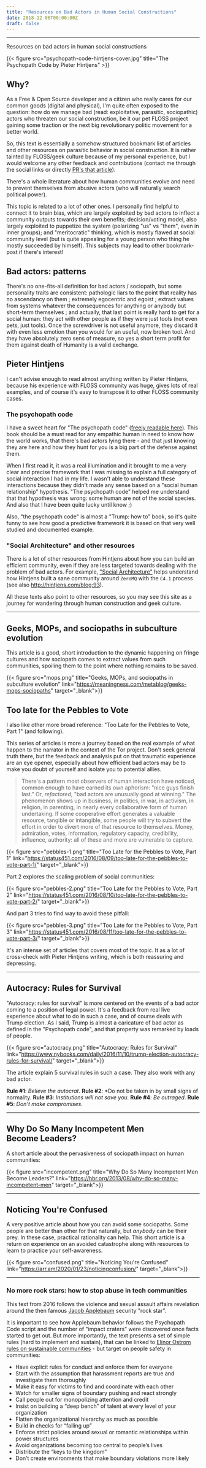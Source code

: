 ```yaml
---
title: "Resources on Bad Actors in Human Social Constructions"
date: 2018-12-06T00:00:00Z
draft: false
---
```


---

Resources on bad actors in human social constructions

{{< figure src="psychopath-code-hintjens-cover.jpg" title="The Psychopath Code by Pieter Hintjens" >}}

## Why?

As a Free & Open Source developer and a citizen who really cares for our common goods (digital and physical), I'm quite often exposed to the question: how do we manage bad (read: exploitative, parasitic, sociopathic) actors who threaten our social construction, be it our pet FLOSS project gaining some traction or the next big revolutionary politic movement for a better world.

So, this text is essentially a somehow structured bookmark list of articles and other resources on parasitic behavior in social construction. It is rather tainted by FLOSS/geek culture because of my personal experience, but I would welcome any other feedback and contributions (contact me through the social links or directly [PR's that article](https://github.com/fanf/fanf.github.io/tree/main/blog/content/posts)).

There's a whole literature about how human communities evolve and need to prevent themselves from abusive actors (who will naturally search political power).

This topic is related to a lot of other ones. I personally find helpful to connect it to brain bias, which are largely exploited by bad actors to inflect a community outputs towards their own benefits; decision/voting model, also largely exploited to puppetize the system (polarizing "us" vs "them", even in inner groups); and "meritocratic" thinking, which is mostly flawed at social community level (but is quite appealing for a young person who thing he mostly succeeded by himself). This subjects may lead to other bookmark-post if there's interest!

## Bad actors: patterns

There's no one-fits-all definition for bad actors / sociopath, but some personality traits are consistent: pathologic liars to the point that reality has no ascendancy on them ; extremely egocentric and egoist ; extract values from systems whatever the consequences for anything or anybody but short-term themselves ; and actually, that last point is really hard to get for a social human: they act with other people as if they were just tools (not even pets, just tools). Once the screwdriver is not useful anymore, they discard it with even less emotion than you would for an useful, now broken tool. And they have absolutely zero sens of measure, so yes a short term profit for them against death of Humanity is a valid exchange.

## Pieter Hintjens
I can't advise enough to read almost anything written by Pieter Hintjens, because his experience with FLOSS community was huge, gives lots of real examples, and of course it's easy to transpose it to other FLOSS community cases.

### The psychopath code

I have a sweet heart for "The psychopath code" ([freely readable here](https://legacy.gitbook.com/book/hintjens/psychopathcode/details)). This book should be a must read for any empathic human in need to know how the world works, that there's bad actors lying there - and that just knowing they are here and how they hunt for you is a big part of the defense against them.

When I first read it, it was a real illumination and it brought to me a very clear and precise framework that I was missing to explain a full category of social interaction I had in my life. I wasn't able to understand these interactions because they didn't made any sense based on a "social human relationship" hypothesis. "The psychopath code" helped me understand that that hypothesis was wrong: some human are not of the social species. And also that I have been quite lucky until know ;)

Also, "the psychopath code" is almost a "Trump: how to" book, so it's quite funny to see how good a predictive framework it is based on that very well studied and documented example.

### "Social Architecture" and other resources

There is a lot of other resources from Hintjens about how you can build an efficient community, even if they are less targeted towards dealing with the problem of bad actors. For example, ["Social Architecture"](https://legacy.gitbook.com/book/hintjens/social-architecture/details) helps understand how Hintjens built a sane community around `ZeroMQ` with the `C4.1` process (see also http://hintjens.com/blog:93).

All these texts also point to other resources, so you may see this site as a journey for wandering through human construction and geek culture.

---

## Geeks, MOPs, and sociopaths in subculture evolution

This article is a good, short introduction to the dynamic happening on fringe cultures and how sociopath comes to extract values from such communities, spoiling them to the point where nothing remains to be saved.

{{< figure src="mops.png" title="Geeks, MOPs, and sociopaths in subculture evolution" link="https://meaningness.com/metablog/geeks-mops-sociopaths" target="_blank">}}


## Too late for the Pebbles to Vote

I also like other more broad reference: "Too Late for the Pebbles to Vote, Part 1" (and following).

This series of articles is more a journey based on the real example of what happen to the narrator in the context of the Tor project. Don't seek general truth there, but the feedback and analysis put on that traumatic experience are an eye opener, especially about how efficient bad actors may be to make you doubt of yourself and isolate you to potential allies.

> There's a pattern most observers of human interaction have noticed, common enough to have earned its own aphorism: "nice guys finish last." Or, _refactored_, "bad actors are unusually good at winning." The phenomenon shows up in business, in politics, in war, in activism, in religion, in parenting, in nearly every collaborative form of human undertaking. If some cooperative effort generates a valuable resource, tangible or intangible, some people will try to subvert the effort in order to divert more of that resource to themselves. Money, admiration, votes, information, regulatory capacity, credibility, influence, authority: all of these and more are vulnerable to capture.

{{< figure src="pebbles-1.png" title="Too Late for the Pebbles to Vote, Part 1" link="https://status451.com/2016/08/09/too-late-for-the-pebbles-to-vote-part-1/" target="_blank">}}

Part 2 explores the scaling problem of social communities:

{{< figure src="pebbles-2.png" title="Too Late for the Pebbles to Vote, Part 2" link="https://status451.com/2016/08/10/too-late-for-the-pebbles-to-vote-part-2/" target="_blank">}}


And part 3 tries to find way to avoid these pitfall:

{{< figure src="pebbles-3.png" title="Too Late for the Pebbles to Vote, Part 3" link="https://status451.com/2016/08/11/too-late-for-the-pebbles-to-vote-part-3/" target="_blank">}}

It's an intense set of articles that covers most of the topic. It as a lot of cross-check with Pieter Hintjens writing, which is both reassuring and depressing.

---

## Autocracy: Rules for Survival

"Autocracy: rules for survival" is more centered on the events of a bad actor coming to a position of legal power. It's a feedback from real live experience about what to do in such a case, and of course deals with Trump election. As I said, Trump is almost a caricature of bad actor as defined in the "Psychopath code", and that property was remarked by loads of people.

{{< figure src="autocracy.png" title="Autocracy: Rules for Survival" link="https://www.nybooks.com/daily/2016/11/10/trump-election-autocracy-rules-for-survival/" target="_blank">}}

The article explain 5 survival rules in such a case. They also work with any bad actor.

**Rule #1**: *Believe the autocrat*.
**Rule #2**: *Do not be taken in by small signs of normality.
**Rule #3**: *Institutions will not save you*.
**Rule #4**: *Be outraged*.
**Rule #5**: *Don't make compromises*.

---

## Why Do So Many Incompetent Men Become Leaders?

A short article about the pervasiveness of sociopath impact on human communities:

{{< figure src="incompetent.png" title="Why Do So Many Incompetent Men Become Leaders?" link="https://hbr.org/2013/08/why-do-so-many-incompetent-men" target="_blank">}}


---

## Noticing You're Confused

A very positive article about how you can avoid some sociopaths. Some people are better than other for that naturally, but *anybody* can be their prey. In these case, practical rationality can help.
This short article is a return on experience on an avoided catastrophe along with resources to learn to practice your self-awareness.

{{< figure src="confused.png" title="Noticing You're Confused" link="https://arr.am/2020/01/23/noticingconfusion/" target="_blank">}}


--- 

### No more rock stars: how to stop abuse in tech communities

This text from 2016 follows the violence and sexual assault affairs revelation around the then famous [Jacob Applebaum](https://en.wikipedia.org/wiki/Jacob_Appelbaum#Allegations_of_sexual_misconduct) security "rock star". 

It is important to see how Applebaum behavior follows the Psychopath Code script and the number of "impact craters" were
discovered once facts started to get out. But more importantly, the text presents a set of simple rules (hard to implement and sustain), that can be linked to [Elinor Ostrom rules on sustainable communities](https://blog.fanf.eu/posts/resources-on-open-everything-and-sustainable-model/#elinor-ostrom-nobel-prize-2009-talk-beyond-markets-and-states-polycentric-governance-of-complex-economicsystems) - but target on people safety in communities: 

* Have explicit rules for conduct and enforce them for everyone
* Start with the assumption that harassment reports are true and investigate them thoroughly
* Make it easy for victims to find and coordinate with each other
* Watch for smaller signs of boundary pushing and react strongly
* Call people out for monopolizing attention and credit
* Insist on building a “deep bench” of talent at every level of your organization
* Flatten the organizational hierarchy as much as possible
* Build in checks for “failing up”
* Enforce strict policies around sexual or romantic relationships within power structures
* Avoid organizations becoming too central to people’s lives
* Distribute the “keys to the kingdom”
* Don’t create environments that make boundary violations more likely